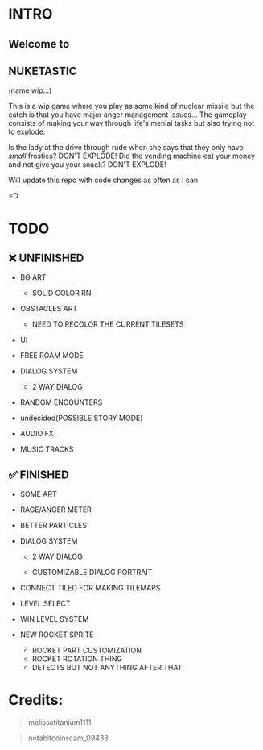 # INTRO
## Welcome to
## NUKETASTIC
(name wip...)

This is a wip game where you play as some kind of nuclear missile but the catch is that you have major anger management issues...
The gameplay consists of making your way through life's menial tasks but also trying not to explode.


Is the lady at the drive through rude when she says that they only have *small* frosties? DON'T EXPLODE!
Did the vending machine eat your money and not give you your snack? DON'T EXPLODE!

Will update this repo with code changes as often as I can

=D






# TODO

## ❌ UNFINISHED
- BG ART

  - SOLID COLOR RN

- OBSTACLES ART

  - NEED TO RECOLOR THE CURRENT TILESETS

- UI

- FREE ROAM MODE 

- DIALOG SYSTEM

  - 2 WAY DIALOG

- RANDOM ENCOUNTERS

- undecided(POSSIBLE STORY MODE)

- AUDIO FX

- MUSIC TRACKS


## ✅ FINISHED

- SOME ART

- RAGE/ANGER METER

- BETTER PARTICLES

- DIALOG SYSTEM

  - 2 WAY DIALOG

  - CUSTOMIZABLE DIALOG PORTRAIT

- CONNECT TILED FOR MAKING TILEMAPS

- LEVEL SELECT

- WIN LEVEL SYSTEM

- NEW ROCKET SPRITE
  - ROCKET PART CUSTOMIZATION
  - ROCKET ROTATION THING
  - DETECTS BUT NOT ANYTHING AFTER THAT
    






# Credits:

> melissatitanium1111

> notabitcoinscam_09433

